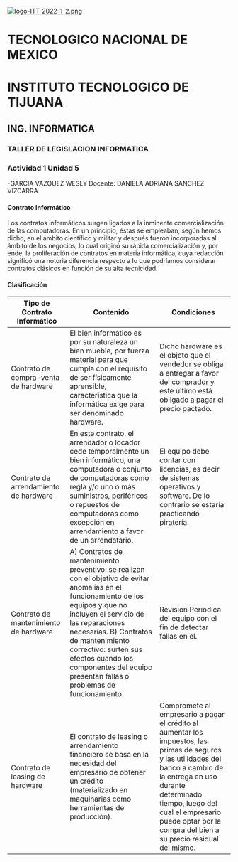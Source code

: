 [![logo-ITT-2022-1-2.png](https://i.postimg.cc/76Hnpms3/logo-ITT-2022-1-2.png)](https://postimg.cc/bG5nnHjr)
# TECNOLOGICO NACIONAL DE MEXICO
# INSTITUTO TECNOLOGICO DE TIJUANA
## ING. INFORMATICA
### TALLER DE LEGISLACION INFORMATICA
### Actividad 1 Unidad 5
-GARCIA VAZQUEZ WESLY
Docente:
DANIELA ADRIANA SANCHEZ VIZCARRA

#### Contrato Informático 
Los contratos informáticos surgen ligados a la inminente comercialización de las computadoras.
En un principio, éstas se empleaban, según hemos dicho, en el ámbito científico y militar y después fueron incorporadas al ámbito de los negocios, lo cual originó su rápida comercialización y, por ende, la proliferación de contratos en materia informática, cuya redacción significó una notoria diferencia respecto a lo que podríamos considerar contratos clásicos en función de su alta tecnicidad.

#### Clasificación


| Tipo de Contrato Informático  | Contenido | Condiciones | 
| ------------- | ------------------- | -------------------- | 
|Contrato de compra-venta de hardware  |El bien informático es por su naturaleza un bien mueble, por fuerza material para que cumpla con el requisito de ser físicamente aprensible, característica que la informática exige para ser denominado hardware. | Dicho hardware es el objeto que el vendedor se obliga a entregar a favor del comprador y este último está obligado a pagar el precio pactado.
|Contrato de arrendamiento de hardware |En este contrato, el arrendador o locador cede temporalmente un bien informático, una computadora o conjunto de computadoras como regla y/o uno o más suministros, periféricos o repuestos de computadoras como excepción en arrendamiento a favor de un arrendatario. | El equipo debe contar con licencias, es decir de sistemas operativos y software. De lo contrario se estaría practicando piratería. | 
|Contrato de mantenimiento de hardware  |A) Contratos de mantenimiento preventivo: se realizan con el objetivo de evitar anomalías en el funcionamiento de los equipos y que no incluyen el servicio de las reparaciones necesarias. B) Contratos de mantenimiento correctivo: surten sus efectos cuando los componentes del equipo presentan fallas o problemas de funcionamiento.  | Revision Periodica del equipo con el fin de detectar fallas en el. | 
| Contrato de leasing de hardware   |El contrato de leasing o arrendamiento financiero se basa en la necesidad del empresario de obtener un crédito (materializado en maquinarias como herramientas de producción).   | Compromete al empresario a pagar el crédito al aumentar los impuestos, las primas de seguros y las utilidades del banco a cambio de la entrega en uso durante determinado tiempo, luego del cual el empresario puede optar por la compra del bien a su precio residual del mismo. | 
